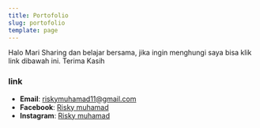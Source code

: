 ```yaml
---
title: Portofolio
slug: portofolio
template: page
---
```


Halo Mari Sharing dan belajar bersama, jika ingin menghungi saya bisa klik link dibawah ini. Terima Kasih

### link

- **Email**: [riskymuhamad11@gmail.com](mailto:riskymuhamad11@gmail.com)
- **Facebook**: [Risky muhamad](https://facebook.com/riskymuhamadsgb)
- **Instagram**: [Risky muhamad](https://instagram.com/riskymuhamad02)
